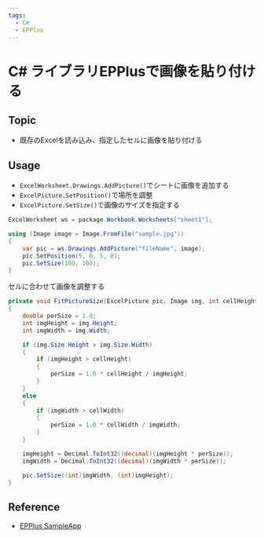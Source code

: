 ```yaml
---
tags:
  - C#
  - EPPlus
---
```


# C# ライブラリEPPlusで画像を貼り付ける

## Topic

- 既存のExcelを読み込み、指定したセルに画像を貼り付ける

## Usage

- `ExcelWorksheet.Drawings.AddPicture()`でシートに画像を追加する
- `ExcelPicture.SetPosition()`で場所を調整
- `ExcelPicture.SetSize()`で画像のサイズを指定する

```cs
ExcelWorksheet ws = package.Workbook.Worksheets["sheet1"];

using (Image image = Image.FromFile("sample.jpg"))
{
    var pic = ws.Drawings.AddPicture("fileName", image);
    pic.SetPosition(5, 0, 5, 0);
    pic.SetSize(100, 100);
}
```

セルに合わせて画像を調整する

```cs
private void FitPictureSize(ExcelPicture pic, Image img, int cellHeight, int cellWidth)
{
    double perSize = 1.0;
    int imgHeight = img.Height;
    int imgWidth = img.Width;

    if (img.Size.Height > img.Size.Width)
    {
        if (imgHeight > cellHeight)
        {
            perSize = 1.0 * cellHeight / imgHeight;
        }
    }
    else
    {
        if (imgWidth > cellWidth)
        {
            perSize = 1.0 * cellWidth / imgWidth;
        }
    }

    imgHeight = Decimal.ToInt32((decimal)(imgHeight * perSize));
    imgWidth = Decimal.ToInt32((decimal)(imgWidth * perSize));

    pic.SetSize((int)imgWidth, (int)imgHeight);
}
```

## Reference
- [EPPlus SampleApp](https://github.com/JanKallman/EPPlus/tree/master/SampleApp)